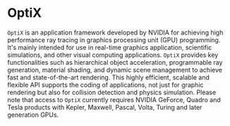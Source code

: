 # OptiX

`OptiX` is an application framework developed by NVIDIA for achieving high performance ray tracing in graphics processing unit (GPU) programming. It's mainly intended for use in real-time graphics application, scientific simulations, and other visual computing applications. `OptiX` provides key functionalities such as hierarchical object acceleration, programmable ray generation, material shading, and dynamic scene management to achieve fast and state-of-the-art rendering. This highly efficient, scalable and flexible API supports the coding of applications, not just for graphic rendering but also for collision detection and physics simulation. Please note that access to `OptiX` currently requires NVIDIA GeForce, Quadro and Tesla products with Kepler, Maxwell, Pascal, Volta, Turing and later generation GPUs.